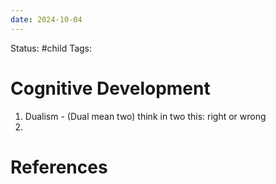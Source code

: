 ```yaml
---
date: 2024-10-04
---
```


Status: #child 
Tags: 
# Cognitive Development

1. Dualism - (Dual mean two) think in two this: right or wrong
2. 

# References